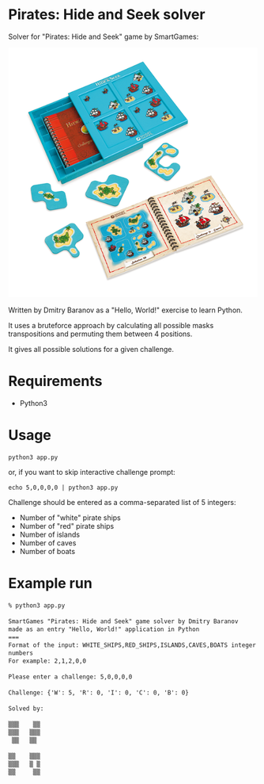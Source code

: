 # Pirates: Hide and Seek solver
Solver for "Pirates: Hide and Seek" game by SmartGames:

!["Pirates: Hide and Seek" by SmartGames](./pirates.png)

Written by Dmitry Baranov as a "Hello, World!" exercise to learn Python.

It uses a bruteforce approach by calculating all possible masks transpositions and permuting them between 4 positions.

It gives all possible solutions for a given challenge.

# Requirements
- Python3

# Usage
```
python3 app.py
```
or, if you want to skip interactive challenge prompt:
```
echo 5,0,0,0,0 | python3 app.py
```

Challenge should be entered as a comma-separated list of 5 integers:

- Number of "white" pirate ships
- Number of "red" pirate ships
- Number of islands
- Number of caves
- Number of boats

# Example run
```
% python3 app.py

SmartGames "Pirates: Hide and Seek" game solver by Dmitry Baranov
made as an entry "Hello, World!" application in Python
===
Format of the input: WHITE_SHIPS,RED_SHIPS,ISLANDS,CAVES,BOATS integer numbers
For example: 2,1,2,0,0

Please enter a challenge: 5,0,0,0,0

Challenge: {'W': 5, 'R': 0, 'I': 0, 'C': 0, 'B': 0}

Solved by:

▒▒▒    ▒▒
▒▒▒   ▒▒▒
 ▒▒   ▒▒

▒▒    ▒▒▒
▒▒▒   ▒ ▒
▒▒     ▒▒

```
